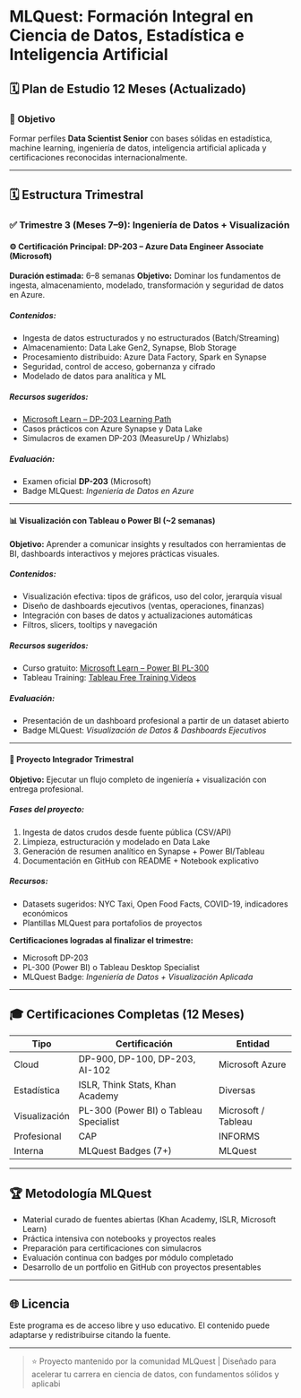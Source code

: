 # MLQuest: Formación Integral en Ciencia de Datos, Estadística e Inteligencia Artificial

## 🗓️ Plan de Estudio 12 Meses (Actualizado)

### 🎯 Objetivo

Formar perfiles **Data Scientist Senior** con bases sólidas en estadística, machine learning, ingeniería de datos, inteligencia artificial aplicada y certificaciones reconocidas internacionalmente.

---

## 🗓️ Estructura Trimestral

### ✅ Trimestre 3 (Meses 7–9): Ingeniería de Datos + Visualización

#### ⚙️ Certificación Principal: DP-203 – Azure Data Engineer Associate (Microsoft)

**Duración estimada:** 6–8 semanas
**Objetivo:** Dominar los fundamentos de ingesta, almacenamiento, modelado, transformación y seguridad de datos en Azure.

##### Contenidos:

* Ingesta de datos estructurados y no estructurados (Batch/Streaming)
* Almacenamiento: Data Lake Gen2, Synapse, Blob Storage
* Procesamiento distribuido: Azure Data Factory, Spark en Synapse
* Seguridad, control de acceso, gobernanza y cifrado
* Modelado de datos para analítica y ML

##### Recursos sugeridos:

* [Microsoft Learn – DP-203 Learning Path](https://learn.microsoft.com/en-us/training/paths/implement-data-storage-solutions/)
* Casos prácticos con Azure Synapse y Data Lake
* Simulacros de examen DP-203 (MeasureUp / Whizlabs)

##### Evaluación:

* Examen oficial **DP-203** (Microsoft)
* Badge MLQuest: *Ingeniería de Datos en Azure*

---

#### 📊 Visualización con Tableau o Power BI (\~2 semanas)

**Objetivo:** Aprender a comunicar insights y resultados con herramientas de BI, dashboards interactivos y mejores prácticas visuales.

##### Contenidos:

* Visualización efectiva: tipos de gráficos, uso del color, jerarquía visual
* Diseño de dashboards ejecutivos (ventas, operaciones, finanzas)
* Integración con bases de datos y actualizaciones automáticas
* Filtros, slicers, tooltips y navegación

##### Recursos sugeridos:

* Curso gratuito: [Microsoft Learn – Power BI PL-300](https://learn.microsoft.com/en-us/training/certifications/exams/pl-300/)
* Tableau Training: [Tableau Free Training Videos](https://www.tableau.com/learn/training/20201)

##### Evaluación:

* Presentación de un dashboard profesional a partir de un dataset abierto
* Badge MLQuest: *Visualización de Datos & Dashboards Ejecutivos*

---

#### 🔬 Proyecto Integrador Trimestral

**Objetivo:** Ejecutar un flujo completo de ingeniería + visualización con entrega profesional.

##### Fases del proyecto:

1. Ingesta de datos crudos desde fuente pública (CSV/API)
2. Limpieza, estructuración y modelado en Data Lake
3. Generación de resumen analítico en Synapse + Power BI/Tableau
4. Documentación en GitHub con README + Notebook explicativo

##### Recursos:

* Datasets sugeridos: NYC Taxi, Open Food Facts, COVID-19, indicadores económicos
* Plantillas MLQuest para portafolios de proyectos

**Certificaciones logradas al finalizar el trimestre:**

* Microsoft DP-203
* PL-300 (Power BI) o Tableau Desktop Specialist
* MLQuest Badge: *Ingeniería de Datos + Visualización Aplicada*

---

## 🎓 Certificaciones Completas (12 Meses)

| Tipo          | Certificación                          | Entidad             |
| ------------- | -------------------------------------- | ------------------- |
| Cloud         | DP-900, DP-100, DP-203, AI-102         | Microsoft Azure     |
| Estadística   | ISLR, Think Stats, Khan Academy        | Diversas            |
| Visualización | PL-300 (Power BI) o Tableau Specialist | Microsoft / Tableau |
| Profesional   | CAP                                    | INFORMS             |
| Interna       | MLQuest Badges (7+)                    | MLQuest             |

---

## 🏆 Metodología MLQuest

* Material curado de fuentes abiertas (Khan Academy, ISLR, Microsoft Learn)
* Práctica intensiva con notebooks y proyectos reales
* Preparación para certificaciones con simulacros
* Evaluación continua con badges por módulo completado
* Desarrollo de un portfolio en GitHub con proyectos presentables

---

## 🌐 Licencia

Este programa es de acceso libre y uso educativo. El contenido puede adaptarse y redistribuirse citando la fuente.

---

> ⭐ Proyecto mantenido por la comunidad MLQuest | Diseñado para acelerar tu carrera en ciencia de datos, con fundamentos sólidos y aplicabi
